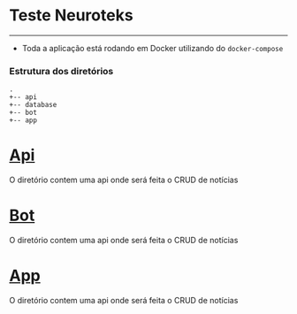 # Teste Neuroteks

---

-   Toda a aplicação está rodando em Docker utilizando do `docker-compose`

### Estrutura dos diretórios

```
.
+-- api
+-- database
+-- bot
+-- app
```

# [Api](./api/README.md)

O diretório contem uma api onde será feita o CRUD de notícias

# [Bot](./bot/README.md)

O diretório contem uma api onde será feita o CRUD de notícias

# [App](./app/README.md)

O diretório contem uma api onde será feita o CRUD de notícias
